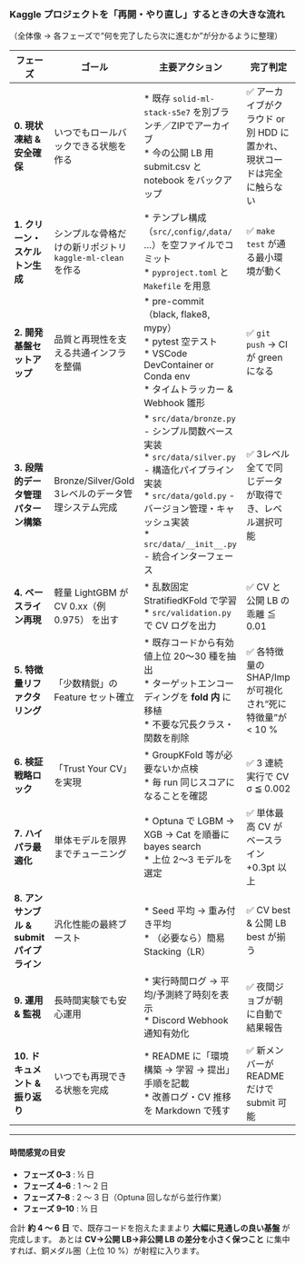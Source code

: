 ### Kaggle プロジェクトを「再開・やり直し」するときの大きな流れ

（全体像 → 各フェーズで“何を完了したら次に進むか”が分かるように整理）

| フェーズ                          | ゴール                                     | 主要アクション                                                                                                                 | 完了判定                                     |
| ----------------------------- | --------------------------------------- | ----------------------------------------------------------------------------------------------------------------------- | ---------------------------------------- |
| **0. 現状凍結 & 安全確保**            | いつでもロールバックできる状態を作る                      | \* 既存 `solid-ml-stack-s5e7` を別ブランチ／ZIPでアーカイブ<br>\* 今の公開 LB 用 submit.csv と notebook をバックアップ                              | ✅ アーカイブがクラウド or 別 HDD に置かれ、現状コードは完全に触らない |
| **1. クリーン・スケルトン生成**           | シンプルな骨格だけの新リポジトリ `kaggle-ml-clean` を作る  | \* テンプレ構成（`src/`,`config/`,`data/` …）を空ファイルでコミット<br>\* `pyproject.toml` と `Makefile` を用意                                | ✅ `make test` が通る最小環境が動く                 |
| **2. 開発基盤セットアップ**             | 品質と再現性を支える共通インフラを整備                     | \* pre-commit（black, flake8, mypy）<br>\* pytest 空テスト<br>\* VSCode DevContainer or Conda env<br>\* タイムトラッカー & Webhook 雛形 | ✅ `git push` → CI が green になる            |
| **3. 段階的データ管理パターン構築**        | Bronze/Silver/Gold 3レベルのデータ管理システム完成     | \* `src/data/bronze.py` - シンプル関数ベース実装<br>\* `src/data/silver.py` - 構造化パイプライン実装<br>\* `src/data/gold.py` - バージョン管理・キャッシュ実装<br>\* `src/data/__init__.py` - 統合インターフェース | ✅ 3レベル全てで同じデータが取得でき、レベル選択可能 |
| **4. ベースライン再現**               | 軽量 LightGBM が CV 0.xx（例 0.975） を出す      | \* 乱数固定 StratifiedKFold で学習<br>\* `src/validation.py` で CV ログを出力                                                        | ✅ CV と 公開 LB の乖離 ≦ 0.01                  |
| **5. 特徴量リファクタリング**            | 「少数精鋭」の Feature セット確立                   | \* 既存コードから有効値上位 20〜30 種を抽出<br>\* ターゲットエンコーディングを **fold 内** に移植<br>\* 不要な冗長クラス・関数を削除                                     | ✅ 各特徴量の SHAP/Imp が可視化され“死に特徴量”が < 10 %   |
| **6. 検証戦略ロック**                | 「Trust Your CV」を実現                      | \* GroupKFold 等が必要ないか点検<br>\* 毎 run 同じスコアになることを確認                                                                       | ✅ 3 連続実行で CV σ ≦ 0.002                   |
| **7. ハイパラ最適化**                | 単体モデルを限界までチューニング                        | \* Optuna で LGBM → XGB → Cat を順番に bayes search<br>\* 上位 2〜3 モデルを選定                                                      | ✅ 単体最高 CV が ベースライン +0.3pt 以上             |
| **8. アンサンブル & submit パイプライン** | 汎化性能の最終ブースト                             | \* Seed 平均 → 重み付き平均<br>\* （必要なら）簡易 Stacking（LR）                                                                         | ✅ CV best & 公開 LB best が揃う               |
| **9. 運用 & 監視**                | 長時間実験でも安心運用                             | \* 実行時間ログ → 平均/予測終了時刻を表示<br>\* Discord Webhook 通知有効化                                                                    | ✅ 夜間ジョブが朝に自動で結果報告                        |
| **10. ドキュメント & 振り返り**         | いつでも再現できる状態を完成                          | \* README に「環境構築 → 学習 → 提出」手順を記載<br>\* 改善ログ・CV 推移を Markdown で残す                                                         | ✅ 新メンバーが README だけで submit 可能            |

---

#### 時間感覚の目安

* **フェーズ 0–3** : ½ 日
* **フェーズ 4–6** : 1 〜 2 日
* **フェーズ 7–8** : 2 〜 3 日（Optuna 回しながら並行作業）
* **フェーズ 9–10** : ½ 日

合計 **約 4 〜 6 日** で、既存コードを抱えたままより **大幅に見通しの良い基盤** が完成します。
あとは **CV→公開 LB→非公開 LB の差分を小さく保つこと** に集中すれば、銅メダル圏（上位 10 %）が射程に入ります。
